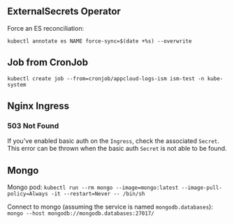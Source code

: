 ## ExternalSecrets Operator

Force an ES reconciliation:

```
kubectl annotate es NAME force-sync=$(date +%s) --overwrite
```

## Job from CronJob

`kubectl create job --from=cronjob/appcloud-logs-ism ism-test -n kube-system`

## Nginx Ingress

### 503 Not Found

If you've enabled basic auth on the `Ingress`, check the associated `Secret`. This error can be thrown when the basic auth `Secret` is not able to be found.

## Mongo

Mongo pod:
`kubectl run --rm mongo --image=mongo:latest --image-pull-policy=Always -it --restart=Never -- /bin/sh`

Connect to mongo (assuming the service is named `mongodb.databases`):
`mongo --host mongodb://mongodb.databases:27017/`
